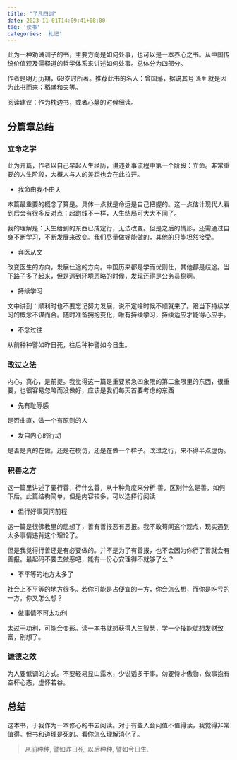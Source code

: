 ```yaml
---
title: "了凡四训"
date: 2023-11-01T14:09:41+08:00
tag: '读书'
categories: '札记'
---
```



此为一种劝诫训子的书，主要方向是如何处事，也可以是一本养心之书。从中国传统价值观及儒释道的哲学体系来讲述如何处事。总体分为四部分。

作者是明万历期，69岁时所著。推荐此书的名人：曾国藩，据说其号 `涤生` 就是因为此书而来；稻盛和夫等。

阅读建议：作为枕边书，或者心静的时候细读。


## 分篇章总结

### 立命之学

此为开篇，作者以自己早起人生经历，讲述处事流程中第一个阶段：立命。非常重要的人生阶段，大概人与人的差距也会在此拉开。

* 我命由我不由天

本篇最重要的概念了算是。具体一点就是命运是自己把握的。这一点估计现代人看到后会有很多反对点：起跑线不一样，人生结局可大大不同了。

我的理解是：天生给到的东西已成定行，无法改变。但是之后的情形，还需通过自身不断学习，不断发展来改变。我们尽量做好能做的，其他的只能坦然接受。

* 弃医从文

改变医生的方向，发展仕途的方向。中国历来都是学而优则仕，其他都是歧途。当下路子多了起来，但是遇到环境恶略的时候，发现还得是公务员稳啊。

* 持续学习

文中讲到：顺利时也不要忘记努力发展，说不定啥时候不顺就来了。跟当下持续学习的概念不谋而合。随时准备拥抱变化，唯有持续学习，持续适应才能得心应手。

* 不念过往

从前种种譬如昨日死，往后种种譬如今日生。

### 改过之法

内心，真心，是前提。我觉得这一篇是重要紧急四象限的第二象限里的东西，很重要，也很容易忽略而没做好，应该是我们每天首要考虑的东西

* 先有耻辱感

是否曲直，做一个有原则的人

* 发自内心的行动

是否是真的在做，还是在模仿，还是在做一个样子。改过之行，来不得半点虚伪。

### 积善之方

这一篇里讲述了要行善，行什么善，从十种角度来分析 善，区别什么是善，如何下后。此篇结构简单，但是内容较多，可以选择行阅读

* 但行好事莫问前程

这一篇是很佛教里的思想了，善有善报恶有恶报。我不敢苟同这个观点，现实遇到太多事情违背这个理论了。

但是我觉得行善还是有必要做的。并不是为了有善报，也不会因为你行了善就会有善报。最起码不要去做恶吧，能有一份心安理得不就够了么？

* 不平等的地方太多了

社会上不平等的地方很多。若你可能是占便宜的一方，你会怎么想，而你是吃亏的一方，你又怎么想？

* 做事情不可太功利

太过于功利，可能会变形。读一本书就想获得人生智慧，学一个技能就想发财致富，别想了。

### 谦德之效

为人要低调的方式。不要轻易显山露水，少说话多干事。勿要恃才傲物，做事抱有空杯心态，虚怀若谷。


## 总结

这本书，于我作为一本修心的书去阅读。对于有些人会问值不值得读，我觉得非常值得。但书和道理是死的。看你怎么理解消化了。


> 从前种种, 譬如昨日死; 以后种种, 譬如今日生.
